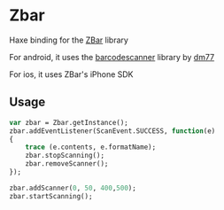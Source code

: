 # Zbar

Haxe binding for the [ZBar](http://sourceforge.net/projects/zbar/) library

For android, it uses the [barcodescanner](https://github.com/dm77/barcodescanner) library by [dm77](https://github.com/dm77)

For ios, it uses ZBar's iPhone SDK

## Usage

```haxe
var zbar = Zbar.getInstance();
zbar.addEventListener(ScanEvent.SUCCESS, function(e) 
{	
	trace (e.contents, e.formatName);
	zbar.stopScanning();
	zbar.removeScanner();
});

zbar.addScanner(0, 50, 400,500);
zbar.startScanning();

```
